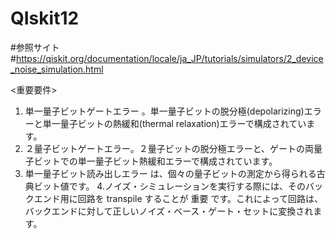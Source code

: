 # QIskit12

#参照サイト
#https://qiskit.org/documentation/locale/ja_JP/tutorials/simulators/2_device_noise_simulation.html


<重要要件>
1. 単一量子ビットゲートエラー 。単一量子ビットの脱分極(depolarizing)エラーと単一量子ビットの熱緩和(thermal relaxation)エラーで構成されています。
2. ２量子ビットゲートエラー。２量子ビットの脱分極エラーと、ゲートの両量子ビットでの単一量子ビット熱緩和エラーで構成されています。
3. 単一量子ビット読み出しエラー は、個々の量子ビットの測定から得られる古典ビット値です。
4.ノイズ・シミュレーションを実行する際には、そのバックエンド用に回路を transpile することが 重要 です。これによって回路は、バックエンドに対して正しいノイズ・ベース・ゲート・セットに変換されます。
